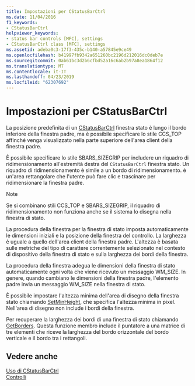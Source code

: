 ```yaml
---
title: Impostazioni per CStatusBarCtrl
ms.date: 11/04/2016
f1_keywords:
- CStatusBarCtrl
helpviewer_keywords:
- status bar controls [MFC], settings
- CStatusBarCtrl class [MFC], settings
ms.assetid: adeba0c3-17f3-435c-b140-a57845e9ce49
ms.openlocfilehash: b41997fb9342a651260bc2196d212016dc0deb7e
ms.sourcegitcommit: 0ab61bc3d2b6cfbd52a16c6ab2b97a8ea1864f12
ms.translationtype: MT
ms.contentlocale: it-IT
ms.lasthandoff: 04/23/2019
ms.locfileid: "62307692"
---
```

# <a name="settings-for-the-cstatusbarctrl"></a>Impostazioni per CStatusBarCtrl

La posizione predefinita di un [CStatusBarCtrl](../mfc/reference/cstatusbarctrl-class.md) finestra stato è lungo il bordo inferiore della finestra padre, ma è possibile specificare lo stile CCS_TOP affinché venga visualizzato nella parte superiore dell'area client della finestra padre.

È possibile specificare lo stile SBARS_SIZEGRIP per includere un riquadro di ridimensionamento all'estremità destra del `CStatusBarCtrl` finestra stato. Un riquadro di ridimensionamento è simile a un bordo di ridimensionamento. è un'area rettangolare che l'utente può fare clic e trascinare per ridimensionare la finestra padre.

> [!NOTE]
>  Se si combinano stili CCS_TOP e SBARS_SIZEGRIP, il riquadro di ridimensionamento non funziona anche se il sistema lo disegna nella finestra di stato.

La procedura della finestra per la finestra di stato imposta automaticamente le dimensioni iniziali e la posizione della finestra del controllo. La larghezza è uguale a quello dell'area client della finestra padre. L'altezza è basata sulle metriche del tipo di carattere correntemente selezionato nel contesto di dispositivo della finestra di stato e sulla larghezza dei bordi della finestra.

La procedura della finestra adegua le dimensioni della finestra di stato automaticamente ogni volta che viene ricevuto un messaggio WM_SIZE. In genere, quando cambiano le dimensioni della finestra padre, l'elemento padre invia un messaggio WM_SIZE nella finestra di stato.

È possibile impostare l'altezza minima dell'area di disegno della finestra stato chiamando [SetMinHeight](../mfc/reference/cstatusbarctrl-class.md#setminheight), che specifica l'altezza minima in pixel. Nell'area di disegno non include i bordi della finestra.

Per recuperare la larghezza dei bordi di una finestra di stato chiamando [GetBorders](../mfc/reference/cstatusbarctrl-class.md#getborders). Questa funzione membro include il puntatore a una matrice di tre elementi che riceve la larghezza del bordo orizzontale del bordo verticale e il bordo tra i rettangoli.

## <a name="see-also"></a>Vedere anche

[Uso di CStatusBarCtrl](../mfc/using-cstatusbarctrl.md)<br/>
[Controlli](../mfc/controls-mfc.md)
